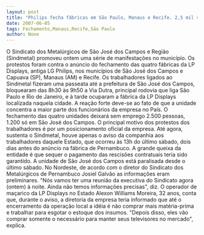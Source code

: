 ```yaml
---
layout: post
title: "Philips fecha fábricas em São Paulo, Manaus e Recife. 2,5 mil vão para o olho da rua!"
date: 2007-06-05
tags: Fechamento,Manaus,Recife,São Paulo
author: None
---
```


O Sindicato dos Metal&uacute;rgicos de S&atilde;o Jos&eacute; dos Campos e Regi&atilde;o (Sindmetal) promoveu ontem uma s&eacute;rie de manifesta&ccedil;&otilde;es no munic&iacute;pio. Os protestos foram contra o an&uacute;ncio do fechamento das quatro f&aacute;bricas da LP Displays, antiga LG Philips, nos munic&iacute;pios de S&atilde;o Jos&eacute; dos Campos e Capuava (SP), Manaus (AM) e Recife. Os trabalhadores ligados ao Sindmetal fizeram uma passeata at&eacute; a prefeitura de S&atilde;o Jos&eacute; dos Campos, bloquearam das 8h30 &agrave;s 9h50 a Via Dutra, principal rodovia que liga S&atilde;o Paulo e Rio de Janeiro, e &agrave; tarde ocuparam a f&aacute;brica da LP Displays localizada naquela cidade.
A rea&ccedil;&atilde;o forte deve-se ao fato de que a unidade concentra a maior parte dos funcion&aacute;rios da empresa no Pa&iacute;s. O fechamento das quatro unidades deixar&aacute; sem emprego 2.500 pessoas, 1.200 s&oacute; em S&atilde;o Jos&eacute; dos Campos.
O principal motivo dos protestos dos trabalhadores &eacute; por um posicionamento oficial da empresa. At&eacute; agora, sustenta o Sindmetal, houve apenas o aviso da companhia aos trabalhadores daquele Estado, que ocorreu &agrave;s 13h do &uacute;ltimo s&aacute;bado, dois dias antes do an&uacute;ncio na f&aacute;brica de Pernambuco. A grande queixa da entidade &eacute; que sequer o pagamento das rescis&otilde;es contratuais teria sido garantido. A unidade de S&atilde;o Jos&eacute; dos Campos est&aacute; paralisada desde o &uacute;ltimo s&aacute;bado.
No Nordeste, de acordo com o diretor do Sindicato dos Metal&uacute;rgicos de Pernambuco Josiel Galv&atilde;o as informa&ccedil;&otilde;es eram preliminares. &quot;N&oacute;s vamos ter uma reuni&atilde;o da executiva do Sindicato agora (ontem) &agrave; noite. Ainda n&atilde;o temos informa&ccedil;&otilde;es precisas&quot;, diz.
O operador de ma&ccedil;arico da LP Displays no Estado Alexon Williams Moreira, 32 anos, conta que, durante o aviso, a diretoria da empresa teria informado que at&eacute; o encerramento da opera&ccedil;&atilde;o local a id&eacute;ia &eacute; n&atilde;o comprar mais mat&eacute;ria-prima e trabalhar para esgotar o estoque dos insumos. &quot;Depois disso, eles v&atilde;o comprar somente o necess&aacute;rio para manter seus televisores no mercado&quot;, explica.
 